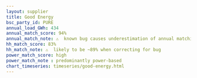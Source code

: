 ```yaml
---
layout: supplier
title: Good Energy
bsc_party_id: PURE
annual_load_GWh: 434
annual_match_score: 94%
annual_match_note: ⚠️  known bug causes underestimation of annual matching
hh_match_score: 83%
hh_match_note: ⚠️  likely to be ~89% when correcting for bug
power_match_score: high
power_match_note : predominantly power-based
chart_timeseries: timeseries/good-energy.html
---
```

